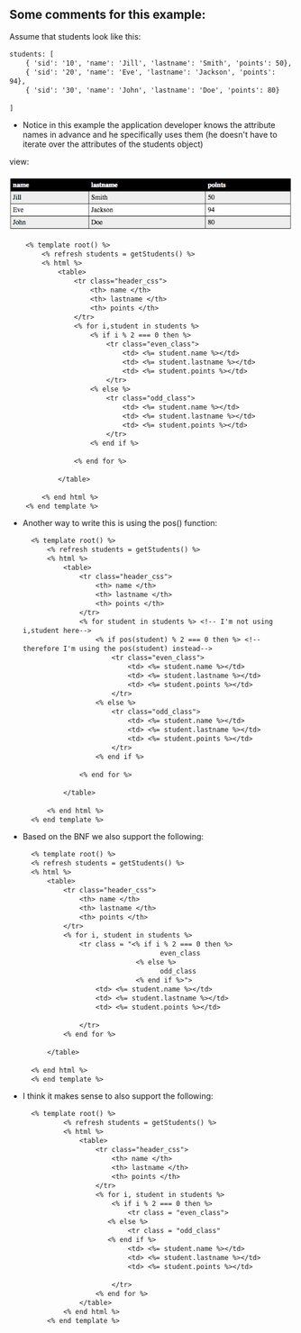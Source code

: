 ## Some comments for this example:

Assume that students look like this:

	students: [
		{ 'sid': '10', 'name': 'Jill', 'lastname': 'Smith', 'points': 50},
	    { 'sid': '20', 'name': 'Eve', 'lastname': 'Jackson', 'points': 94},
	    { 'sid': '30', 'name': 'John', 'lastname': 'Doe', 'points': 80}

	]
	
	
* Notice in this example the application developer knows the attribute names in advance and he specifically uses them (he doesn't have to iterate over the attributes of the students object)


view:

![html table](images/html2.png)

 

		<% template root() %>
			<% refresh students = getStudents() %>
			<% html %>
				<table>	
					<tr class="header_css">
						<th> name </th>
						<th> lastname </th>
						<th> points </th>
					</tr>
					<% for i,student in students %>
						<% if i % 2 === 0 then %>
							<tr class="even_class">
								<td> <%= student.name %></td>
								<td> <%= student.lastname %></td>
								<td> <%= student.points %></td>
							</tr>
						<% else %>
							<tr class="odd_class">
								<td> <%= student.name %></td>
								<td> <%= student.lastname %></td>
								<td> <%= student.points %></td>
							</tr>
						<% end if %>
						
					<% end for %>
			
				</table>			
				
			<% end html %>
		<% end template %>

* Another way to write this is using the pos() function:


		<% template root() %>
			<% refresh students = getStudents() %>
			<% html %>
				<table>	
					<tr class="header_css">
						<th> name </th>
						<th> lastname </th>
						<th> points </th>
					</tr>
					<% for student in students %> <!-- I'm not using i,student here-->
						<% if pos(student) % 2 === 0 then %> <!-- therefore I'm using the pos(student) instead-->
							<tr class="even_class">
								<td> <%= student.name %></td>
								<td> <%= student.lastname %></td>
								<td> <%= student.points %></td>
							</tr>
						<% else %>
							<tr class="odd_class">
								<td> <%= student.name %></td>
								<td> <%= student.lastname %></td>
								<td> <%= student.points %></td>
							</tr>
						<% end if %>
						
					<% end for %>
			
				</table>			
				
			<% end html %>
		<% end template %>
		
* Based on the BNF we also support the following:

		<% template root() %>
        <% refresh students = getStudents() %>
        <% html %>
            <table> 
                <tr class="header_css">
                    <th> name </th>
                    <th> lastname </th>
                    <th> points </th>
                </tr>
                <% for i, student in students %>
                    <tr class = "<% if i % 2 === 0 then %>
                    					even_class
                    			  <% else %>
                    			  		odd_class
                    			  <% end if %>">
                        <td> <%= student.name %></td>
                        <td> <%= student.lastname %></td>
                        <td> <%= student.points %></td>

                    </tr>
                <% end for %>

            </table>            

        <% end html %>
    	<% end template %>


* I think it makes sense to also support the following:

		<% template root() %>
        		<% refresh students = getStudents() %>
        		<% html %>
		            <table> 
		                <tr class="header_css">
		                    <th> name </th>
		                    <th> lastname </th>
		                    <th> points </th>
		                </tr>
		                <% for i, student in students %>
		                	<% if i % 2 === 0 then %>
		                    	<tr class = "even_class">
		                   <% else %>			  
		                    	<tr class = "odd_class"	
		                   <% end if %>
		                        <td> <%= student.name %></td>
		                        <td> <%= student.lastname %></td>
		                        <td> <%= student.points %></td>
		
		                    </tr>
		                <% end for %>
		            </table>            
        		<% end html %>
    		<% end template %>
